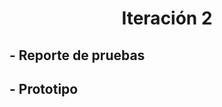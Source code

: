 <h1 align = "center">Iteración 2</h1>
<h2 align = "left">- Reporte de pruebas</h2>
<h2 align = "left">- Prototipo</h2>
